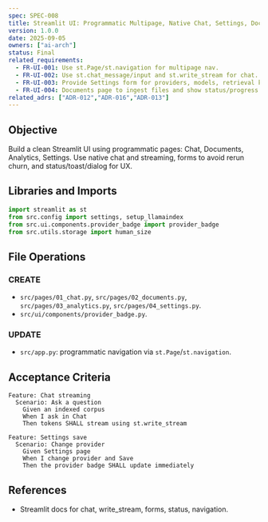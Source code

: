 ```yaml
---
spec: SPEC-008
title: Streamlit UI: Programmatic Multipage, Native Chat, Settings, Documents, Analytics
version: 1.0.0
date: 2025-09-05
owners: ["ai-arch"]
status: Final
related_requirements:
  - FR-UI-001: Use st.Page/st.navigation for multipage nav.
  - FR-UI-002: Use st.chat_message/input and st.write_stream for chat.
  - FR-UI-003: Provide Settings form for providers, models, retrieval knobs.
  - FR-UI-004: Documents page to ingest files and show status/progress.
related_adrs: ["ADR-012","ADR-016","ADR-013"]
---
```



## Objective

Build a clean Streamlit UI using programmatic pages: Chat, Documents, Analytics, Settings. Use native chat and streaming, forms to avoid rerun churn, and status/toast/dialog for UX.

## Libraries and Imports

```python
import streamlit as st
from src.config import settings, setup_llamaindex
from src.ui.components.provider_badge import provider_badge
from src.utils.storage import human_size
```

## File Operations

### CREATE

- `src/pages/01_chat.py`, `src/pages/02_documents.py`, `src/pages/03_analytics.py`, `src/pages/04_settings.py`.
- `src/ui/components/provider_badge.py`.

### UPDATE

- `src/app.py`: programmatic navigation via `st.Page`/`st.navigation`.

## Acceptance Criteria

```gherkin
Feature: Chat streaming
  Scenario: Ask a question
    Given an indexed corpus
    When I ask in Chat
    Then tokens SHALL stream using st.write_stream

Feature: Settings save
  Scenario: Change provider
    Given Settings page
    When I change provider and Save
    Then the provider badge SHALL update immediately
```

## References

- Streamlit docs for chat, write_stream, forms, status, navigation.
